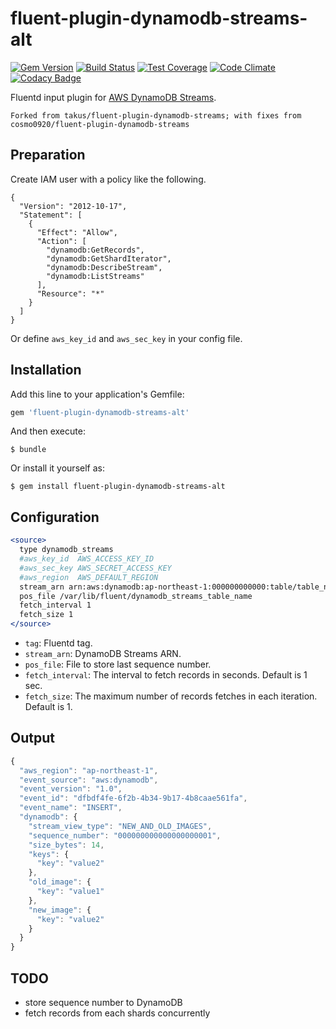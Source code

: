 # fluent-plugin-dynamodb-streams-alt

[![Gem Version](https://badge.fury.io/rb/fluent-plugin-dynamodb-streams-alt.svg)](http://badge.fury.io/rb/fluent-plugin-dynamodb-streams-alt)
[![Build Status](https://travis-ci.org/takus/fluent-plugin-dynamodb-streams-alt.svg?branch=master)](https://travis-ci.org/takus/fluent-plugin-dynamodb-streams-alt)
[![Test Coverage](https://codeclimate.com/github/takus/fluent-plugin-dynamodb-streams-alt/badges/coverage.svg)](https://codeclimate.com/github/takus/fluent-plugin-dynamodb-streams-alt/coverage)
[![Code Climate](https://codeclimate.com/github/takus/fluent-plugin-dynamodb-streams-alt/badges/gpa.svg)](https://codeclimate.com/github/takus/fluent-plugin-dynamodb-streams-alt)
[![Codacy Badge](https://api.codacy.com/project/badge/grade/a9fc76d35c8d4175bcb23e5c4b38fb85)](https://www.codacy.com/app/takus/fluent-plugin-dynamodb-streams-alt)

Fluentd input plugin for [AWS DynamoDB Streams](http://docs.aws.amazon.com/amazondynamodb/latest/developerguide/Streams.html).

```Forked from takus/fluent-plugin-dynamodb-streams; with fixes from cosmo0920/fluent-plugin-dynamodb-streams```

## Preparation

Create IAM user with a policy like the following.

```
{
  "Version": "2012-10-17",
  "Statement": [
    {
      "Effect": "Allow",
      "Action": [
        "dynamodb:GetRecords",
        "dynamodb:GetShardIterator",
        "dynamodb:DescribeStream",
        "dynamodb:ListStreams"
      ],
      "Resource": "*"
    }
  ]
}
```

Or define `aws_key_id` and `aws_sec_key` in your config file.

## Installation

Add this line to your application's Gemfile:

```ruby
gem 'fluent-plugin-dynamodb-streams-alt'
```

And then execute:

    $ bundle

Or install it yourself as:

    $ gem install fluent-plugin-dynamodb-streams-alt

## Configuration

```apache
<source>
  type dynamodb_streams
  #aws_key_id  AWS_ACCESS_KEY_ID
  #aws_sec_key AWS_SECRET_ACCESS_KEY
  #aws_region  AWS_DEFAULT_REGION
  stream_arn arn:aws:dynamodb:ap-northeast-1:000000000000:table/table_name/stream/2015-01-01T00:00:00.000
  pos_file /var/lib/fluent/dynamodb_streams_table_name
  fetch_interval 1
  fetch_size 1
</source>
```

- `tag`: Fluentd tag.
- `stream_arn`: DynamoDB Streams ARN.
- `pos_file`: File to store last sequence number.
- `fetch_interval`: The interval to fetch records in seconds. Default is 1 sec.
- `fetch_size`: The maximum number of records fetches in each iteration. Default is 1.

## Output

```javascript
{
  "aws_region": "ap-northeast-1",
  "event_source": "aws:dynamodb",
  "event_version": "1.0",
  "event_id": "dfbdf4fe-6f2b-4b34-9b17-4b8caae561fa",
  "event_name": "INSERT",
  "dynamodb": {
    "stream_view_type": "NEW_AND_OLD_IMAGES",
    "sequence_number": "000000000000000000001",
    "size_bytes": 14,
    "keys": {
      "key": "value2"
    },
    "old_image": {
      "key": "value1"
    },
    "new_image": {
      "key": "value2"
    }
  }
}
```

## TODO

- store sequence number to DynamoDB
- fetch records from each shards concurrently
